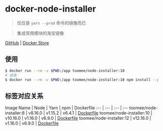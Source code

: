 # docker-node-installer

> 仅仅是 `yarn --prod` 命令的镜像而已

> 集成常用模块的淘宝镜像

[GitHub](https://github.com/toomeefed/docker-node-installer)
|
[Docker Store](https://store.docker.com/community/images/toomee/node-installer)

## 使用

```sh
$ docker run --rm -v $PWD:/app toomee/node-installer:10
# 或者
$ docker run --rm -v $PWD:/app toomee/node-installer:10 npm install --production
```

## 标签对应关系

Image Name | Node | Yarn | npm | Dockerfile
:-- | :-- | :-- | :--
toomee/node-installer:8 | v8.16.0 | v1.15.2 | v6.4.1 | [Dockerfile](https://github.com/toomeefed/docker-node-installer/blob/master/8/Dockerfile)
toomee/node-installer:10 | v10.16.0 | v1.16.0 | v6.9.0 | [Dockerfile](https://github.com/toomeefed/docker-node-installer/blob/master/10/Dockerfile)
toomee/node-installer:12 | v12.16.0 | v1.16.0 | v6.9.0 | [Dockerfile](https://github.com/toomeefed/docker-node-installer/blob/master/12/Dockerfile)

